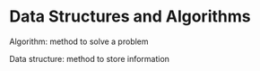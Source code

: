 # Data Structures and Algorithms

Algorithm: method to solve a problem

Data structure: method to store information
